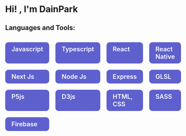 # Hi! , I'm DainPark


## Languages and Tools:
<br />

<div style="
  margin-bottom: 20px;
  display: grid;
  grid-template-columns: repeat(4, 1fr);
  gap: 20px;
">
  <div 
  style="
  font-size: 20px; 
  color: white;
  background: #5e60ce;
  padding: 10px 20px;
  border-radius: 10px;
  font-weight: 600;
  "
  href="https://www.instagram.com/yourpark_dainpark/">Javascript</div>
  <div 
  style="
  font-size: 20px; 
  color: white;
  background: #5e60ce;
  padding: 10px 20px;
  border-radius: 10px;
  font-weight: 600;
  "
  href="https://www.instagram.com/yourpark_dainpark/">Typescript</div>
  <div 
  style="
  font-size: 20px; 
  color: white;
  background: #5e60ce;
  padding: 10px 20px;
  border-radius: 10px;
  font-weight: 600;
  "
  href="https://www.instagram.com/yourpark_dainpark/">React</div>
  <div 
  style="
  font-size: 20px; 
  color: white;
  background: #5e60ce;
  padding: 10px 20px;
  border-radius: 10px;
  font-weight: 600;
  "
  href="https://www.instagram.com/yourpark_dainpark/">React Native</div>
  <div 
  style="
  font-size: 20px; 
  color: white;
  background: #5e60ce;
  padding: 10px 20px;
  border-radius: 10px;
  font-weight: 600;
  "
  href="https://www.instagram.com/yourpark_dainpark/">Next Js</div>
  <div 
  style="
  font-size: 20px; 
  color: white;
  background: #5e60ce;
  padding: 10px 20px;
  border-radius: 10px;
  font-weight: 600;
  "
  href="https://www.instagram.com/yourpark_dainpark/">Node Js</div>
  <div 
  style="
  font-size: 20px; 
  color: white;
  background: #5e60ce;
  padding: 10px 20px;
  border-radius: 10px;
  font-weight: 600;
  "
  href="https://www.instagram.com/yourpark_dainpark/">Express</div>
  <div 
  style="
  font-size: 20px; 
  color: white;
  background: #5e60ce;
  padding: 10px 20px;
  border-radius: 10px;
  font-weight: 600;
  "
  href="https://www.instagram.com/yourpark_dainpark/">GLSL</div>
  <div 
  style="
  font-size: 20px; 
  color: white;
  background: #5e60ce;
  padding: 10px 20px;
  border-radius: 10px;
  font-weight: 600;
  "
  href="https://www.instagram.com/yourpark_dainpark/">P5js</div>
  <div 
  style="
  font-size: 20px; 
  color: white;
  background: #5e60ce;
  padding: 10px 20px;
  border-radius: 10px;
  font-weight: 600;
  "
  href="https://www.instagram.com/yourpark_dainpark/">D3js</div>
  <div 
  style="
  font-size: 20px; 
  color: white;
  background: #5e60ce;
  padding: 10px 20px;
  border-radius: 10px;
  font-weight: 600;
  "
  href="https://www.instagram.com/yourpark_dainpark/">HTML, CSS</div>
  <div 
  style="
  font-size: 20px; 
  color: white;
  background: #5e60ce;
  padding: 10px 20px;
  border-radius: 10px;
  font-weight: 600;
  "
  href="https://www.instagram.com/yourpark_dainpark/">SASS</div>
  <div 
  style="
  font-size: 20px; 
  color: white;
  background: #5e60ce;
  padding: 10px 20px;
  border-radius: 10px;
  font-weight: 600;
  "
  href="https://www.instagram.com/yourpark_dainpark/">Firebase</div>
</div>


